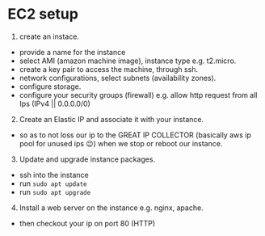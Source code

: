 # EC2 setup

1. create an instace.

- provide a name for the instance
- select AMI (amazon machine image), instance type e.g. t2.micro.
- create a key pair to access the machine, through ssh.
- network configurations, select subnets (availability zones).
- configure storage.
- configure your security groups (firewall) e.g. allow http request from all Ips (IPv4 || 0.0.0.0/0)

2. Create an Elastic IP and associate it with your instance.

- so as to not loss our ip to the GREAT IP COLLECTOR (basically aws ip pool for unused ips 😉) when we stop or reboot our instance.

3. Update and upgrade instance packages.

- ssh into the instance
- run `sudo apt update`
- run `sudo apt upgrade`

4. Install a web server on the instance e.g. nginx, apache.

- then checkout your ip on port 80 (HTTP)
